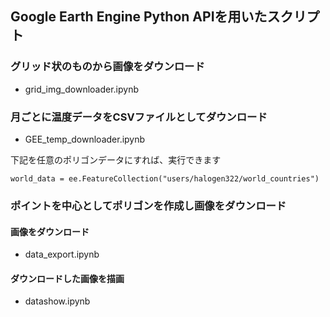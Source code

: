 ## Google Earth Engine Python APIを用いたスクリプト

### グリッド状のものから画像をダウンロード
- grid_img_downloader.ipynb

### 月ごとに温度データをCSVファイルとしてダウンロード
- GEE_temp_downloader.ipynb

下記を任意のポリゴンデータにすれば、実行できます
```
world_data = ee.FeatureCollection("users/halogen322/world_countries")
```
### ポイントを中心としてポリゴンを作成し画像をダウンロード

#### 画像をダウンロード
- data_export.ipynb

#### ダウンロードした画像を描画
- datashow.ipynb
